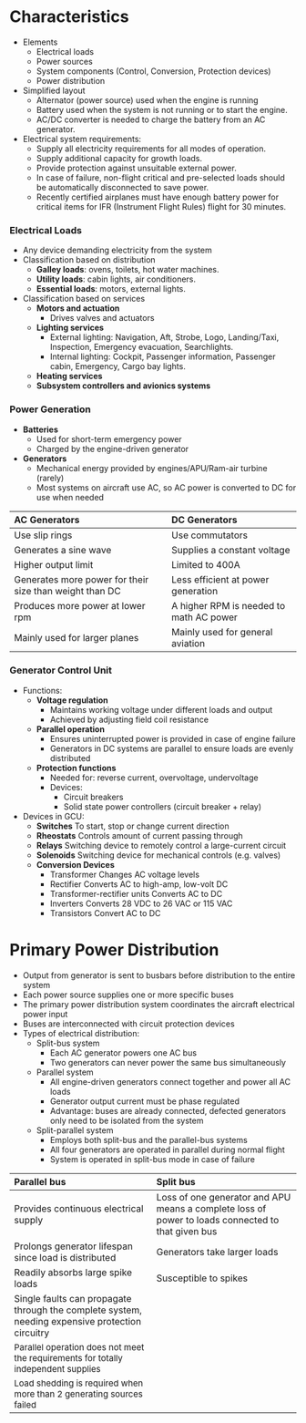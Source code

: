 # Characteristics
- Elements
	- Electrical loads
	- Power sources
	- System components (Control, Conversion, Protection devices)
	- Power distribution
- Simplified layout
	- Alternator (power source) used when the engine is running
	- Battery used when the system is not running or to start the engine. 
	- AC/DC converter is needed to charge the battery from an AC generator.
- Electrical system requirements:
	- Supply all electricity requirements for all modes of operation.
	- Supply additional capacity for growth loads.
	- Provide protection against unsuitable external power.
	- In case of failure, non-flight critical and pre-selected loads should be automatically disconnected to save power.
	- Recently certified airplanes must have enough battery power for critical items for IFR (Instrument Flight Rules) flight for 30 minutes.
### Electrical Loads
- Any device demanding electricity from the system
- Classification based on distribution
	- **Galley loads**: ovens, toilets, hot water machines.
	- **Utility loads**: cabin lights, air conditioners.
	- **Essential loads**: motors, external lights.
- Classification based on services
	- **Motors and actuation**
		- Drives valves and actuators
	- **Lighting services**
		- External lighting: Navigation, Aft, Strobe, Logo, Landing/Taxi, Inspection, Emergency evacuation, Searchlights.
        - Internal lighting: Cockpit, Passenger information, Passenger cabin, Emergency, Cargo bay lights.
	- **Heating services**
	- **Subsystem controllers and avionics systems**
### Power Generation
- **Batteries**
	- Used for short-term emergency power
	- Charged by the engine-driven generator
- **Generators**
	- Mechanical energy provided by engines/APU/Ram-air turbine (rarely)
	- Most systems on aircraft use AC, so AC power is converted to DC for use when needed
	
| AC Generators                                           | DC Generators                           |
| :------------------------------------------------------ | :-------------------------------------- |
| Use slip rings                                          | Use commutators                         |
| Generates a sine wave                                   | Supplies a constant voltage             |
| Higher output limit                                     | Limited to 400A                         |
| Generates more power for their size than weight than DC | Less efficient at power generation      |
| Produces more power at lower rpm                        | A higher RPM is needed to math AC power |
| Mainly used for larger planes                           | Mainly used for general aviation        |
### Generator Control Unit
- Functions:
	- **Voltage regulation**
		- Maintains working voltage under different loads and output
		- Achieved by adjusting field coil resistance
	- **Parallel operation**
		- Ensures uninterrupted power is provided in case of engine failure
		- Generators in DC systems are parallel to ensure loads are evenly distributed
	- **Protection functions**
		- Needed for: reverse current, overvoltage, undervoltage
		- Devices:
			- Circuit breakers
			- Solid state power controllers (circuit breaker + relay)
- Devices in GCU:
	- **Switches**
		To start, stop or change current direction
	- **Rheostats**
		Controls amount of current passing through
	- **Relays**
		Switching device to remotely control a large-current circuit
	- **Solenoids**
		Switching device for mechanical controls (e.g. valves)
	- **Conversion Devices**
		- Transformer
			Changes AC voltage levels
		- Rectifier
			Converts AC to high-amp, low-volt DC
		- Transformer-rectifier units
			Converts AC to DC
		- Inverters
			Converts 28 VDC to 26 VAC or 115 VAC
		- Transistors
			Convert AC to DC
# Primary Power Distribution
- Output from generator is sent to busbars before distribution to the entire system
- Each power source supplies one or more specific buses
- The primary power distribution system coordinates the aircraft electrical power input
- Buses are interconnected with circuit protection devices
- Types of electrical distribution:
	- Split-bus system
		- Each AC generator powers one AC bus
		- Two generators can never power the same bus simultaneously
	- Parallel system
		- All engine-driven generators connect together and power all AC loads
		- Generator output current must be phase regulated
		- Advantage: buses are already connected, defected generators only need to be isolated from the system
	- Split-parallel system
		- Employs both split-bus and the parallel-bus systems
		- All four generators are operated in parallel during normal flight
		- System is operated in split-bus mode in case of failure

| Parallel bus                                                                                                             | Split bus                                                                                         |
| :----------------------------------------------------------------------------------------------------------------------- | :------------------------------------------------------------------------------------------------ |
| Provides continuous electrical supply                                                                                    | Loss of one generator and APU means a complete loss of power to loads connected to that given bus |
| Prolongs generator lifespan since load is distributed                                                                    | Generators take larger loads                                                                      |
| Readily absorbs large spike loads                                                                                        | Susceptible to spikes                                                                             |
| Single faults can propagate through the complete system, needing expensive protection circuitry                          |                                                                                                   |
| <span style="font-size: 15px;">Parallel operation does not meet the requirements for totally independent supplies</span> |                                                                                                   |
| <span style="font-size: 15px;">Load shedding is required when more than 2 generating sources failed</span>               |                                                                                                   |
